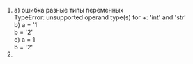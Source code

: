 1. a) ошибка разные типы переменных  
      TypeError: unsupported operand type(s) for +: 'int' and 'str'  
   b) a = '1'  
      b = '2'  
   c) a = 1  
      b = '2'
2.
